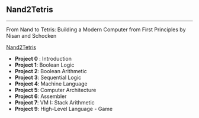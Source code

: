 ## Nand2Tetris
---
From Nand to Tetris: Building a Modern Computer from First Principles
by Nisan and Schocken

[Nand2Tetris](http://nand2tetris.org/)

- **Project 0** : Introduction
- **Project 1**: Boolean Logic
- **Project 2**: Boolean Arithmetic
- **Project 3**: Sequential Logic
- **Project 4**: Machine Language
- **Project 5**: Computer Architecture
- **Project 6**: Assembler
- **Project 7**: VM I: Stack Arithmetic
- **Project 9**: High-Level Language - Game

